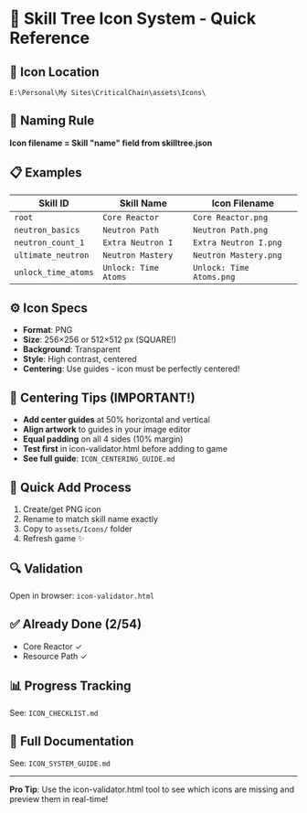 # 🎨 Skill Tree Icon System - Quick Reference

## 📍 Icon Location
```
E:\Personal\My Sites\CriticalChain\assets\Icons\
```

## 📝 Naming Rule
**Icon filename = Skill "name" field from skilltree.json**

## 📋 Examples

| Skill ID | Skill Name | Icon Filename |
|----------|-----------|---------------|
| `root` | `Core Reactor` | `Core Reactor.png` |
| `neutron_basics` | `Neutron Path` | `Neutron Path.png` |
| `neutron_count_1` | `Extra Neutron I` | `Extra Neutron I.png` |
| `ultimate_neutron` | `Neutron Mastery` | `Neutron Mastery.png` |
| `unlock_time_atoms` | `Unlock: Time Atoms` | `Unlock: Time Atoms.png` |

## ⚙️ Icon Specs
- **Format**: PNG
- **Size**: 256×256 or 512×512 px (SQUARE!)
- **Background**: Transparent
- **Style**: High contrast, centered
- **Centering**: Use guides - icon must be perfectly centered!

## 🎯 Centering Tips (IMPORTANT!)
- **Add center guides** at 50% horizontal and vertical
- **Align artwork** to guides in your image editor
- **Equal padding** on all 4 sides (10% margin)
- **Test first** in icon-validator.html before adding to game
- **See full guide**: `ICON_CENTERING_GUIDE.md`

## 🎯 Quick Add Process
1. Create/get PNG icon
2. Rename to match skill name exactly
3. Copy to `assets/Icons/` folder
4. Refresh game ✨

## 🔍 Validation
Open in browser: `icon-validator.html`

## ✅ Already Done (2/54)
- Core Reactor ✓
- Resource Path ✓

## 📊 Progress Tracking
See: `ICON_CHECKLIST.md`

## 📖 Full Documentation
See: `ICON_SYSTEM_GUIDE.md`

---

**Pro Tip**: Use the icon-validator.html tool to see which icons are missing and preview them in real-time!
